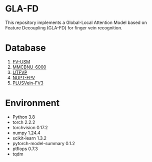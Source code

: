 # GLA-FD
This repository implements a Global-Local Attention Model based on Feature Decoupling (GLA-FD) for finger vein recognition. 

# Database
1. [FV-USM](http://drfendi.com/fv_usm_database/)
2. [MMCBNU-6000](https://huggingface.co/datasets/luyu0311/MMCBNU_6000)
3. [UTFVP](https://www.utwente.nl/en/eemcs/dmb/downloads/utfvp/)
4. [NUPT-FPV](https://github.com/REN382333467/NUPT-FPV)
5. [PLUSVein-FV3](https://wavelab.at/sources/PLUSVein-FV3/)


# Environment
* Python 3.8
* torch 2.2.2
* torchvision 0.17.2
* numpy 1.24.4
* scikit-learn 1.3.2
* pytorch-model-summary 0.1.2
* ptflops 0.7.3
* tqdm 
